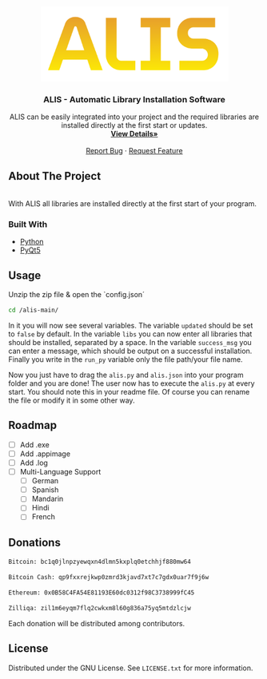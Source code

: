 <div align="center">
  <a href="https://github.com/fledpaul/cenera">
    <img src="img/Alis.png" height="150" width="375">
  </a>
    <h3 align="center">ALIS - Automatic Library Installation Software</h3>
  <p align="center">
    ALIS can be easily integrated into your project and the required libraries are installed directly at the first start or
    updates.
    <br/>
    <a href="https://fled.dev/alis"><strong>View Details»</strong></a>
    <br/>
    <br/>
    <a href="mailto:report@fled.dev">Report Bug</a>
    ·
    <a href="mailto:request@fled.dev">Request Feature</a>
  </p>
</div>

## About The Project
<br>
With ALIS all libraries are installed directly at the first start of your program.

### Built With
* [Python](https://python.org/)
* [PyQt5](https://pypi.org/project/PyQt5/)

## Usage
  Unzip the zip file & open the `config.json´
  ```sh
  cd /alis-main/
  ```
In it you will now see several variables. The variable `updated` should be set to `false` by default. In the variable `libs` you can now enter all libraries that should be installed, separated by a space. In the variable `success_msg` you can enter a message, which should be output on a successful installation. Finally you write in the `run_py` variable only the file path/your file name.

Now you just have to drag the `alis.py` and `alis.json` into your program folder and you are done! The user now has to execute the `alis.py` at every start. You should note this in your readme file. Of course you can rename the file or modify it in some other way.
  
 ## Roadmap
- [ ] Add .exe
- [ ] Add .appimage
- [ ] Add .log
- [ ] Multi-Language Support
    - [ ] German
    - [ ] Spanish
    - [ ] Mandarin
    - [ ] Hindi
    - [ ] French

## Donations
```sh
Bitcoin: bc1q0jlnpzyewqxn4dlmn5kxplq0etchhjf880mw64
```

```sh 
Bitcoin Cash: qp9fxxrejkwp0zmrd3kjavd7xt7c7gdx0uar7f9j6w
```

```sh
Ethereum: 0x0B58C4FA54E81193E60dc0312f98C3738999fC45
```

```sh
Zilliqa: zil1m6eyqm7flq2cwkxm8l60g836a75yq5mtdzlcjw
```

Each donation will be distributed among contributors.

## License
Distributed under the GNU License. See `LICENSE.txt` for more information.
